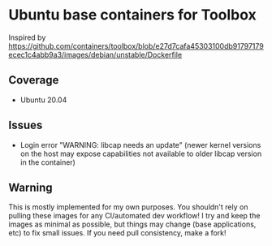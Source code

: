 # Ubuntu base containers for Toolbox
Inspired by https://github.com/containers/toolbox/blob/e27d7cafa45303100db91797179ecec1c4abb9a3/images/debian/unstable/Dockerfile

## Coverage
- Ubuntu 20.04

## Issues
- Login error "WARNING: libcap needs an update" (newer kernel versions on the host may expose capabilities not available to older libcap version in the container)

## Warning
This is mostly implemented for my own purposes. You shouldn't rely on pulling these images for any CI/automated dev workflow! I try and keep the images as minimal as possible, but things may change (base applications, etc) to fix small issues. If you need pull consistency, make a fork!